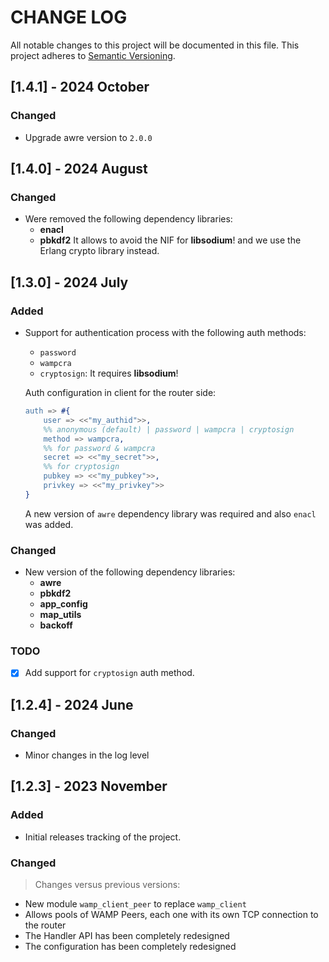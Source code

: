 # CHANGE LOG

All notable changes to this project will be documented in this file. This project adheres to [Semantic Versioning](https://semver.org/).

## [1.4.1] - 2024 October
### Changed
- Upgrade awre version to `2.0.0`

## [1.4.0] - 2024 August
### Changed
- Were removed the following dependency libraries:
    - **enacl**
    - **pbkdf2**
    It allows to avoid the NIF for **libsodium**! and we use the Erlang crypto library instead.

## [1.3.0] - 2024 July

### Added
- Support for authentication process with the following auth methods:
    - `password`
    - `wampcra`
    - `cryptosign`: It requires **libsodium**!

    Auth configuration in client for the router side:
    ```erlang
    auth => #{
        user => <<"my_authid">>,
        %% anonymous (default) | password | wampcra | cryptosign
        method => wampcra,
        %% for password & wampcra
        secret => <<"my_secret">>,
        %% for cryptosign
        pubkey => <<"my_pubkey">>,
        privkey => <<"my_privkey">>
    }
    ``` 
    A new version of `awre` dependency library was required and also `enacl` was added.

### Changed
- New version of the following dependency libraries:
    - **awre**
    - **pbkdf2**
    - **app_config**
    - **map_utils**
    - **backoff**

### TODO
- [x] Add support for `cryptosign` auth method.

## [1.2.4] - 2024 June

### Changed
- Minor changes in the log level

## [1.2.3] - 2023 November

### Added
- Initial releases tracking of the project.

### Changed
> Changes versus previous versions:
- New module `wamp_client_peer` to replace `wamp_client`
- Allows pools of WAMP Peers, each one with its own TCP connection to the router
- The Handler API has been completely redesigned
- The configuration has been completely redesigned

